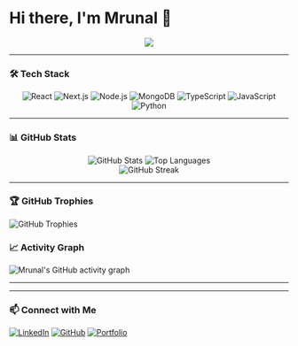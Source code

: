 # Hi there, I'm Mrunal 👋

<div align="center">
  <img src="https://readme-typing-svg.vercel.app/?lines=🚀%20Full%20Stack%20Developer;💻%20Next.js%20%7C%20React%20%7C%20Node.js;🌱%20Open%20Source%20Contributor&center=true&size=25&pause=3000&color=37BCF6">
</div>  

---

### 🛠 Tech Stack

<div align="center">
  <img src="https://img.shields.io/badge/React-20232A?style=for-the-badge&logo=react&logoColor=61DAFB" alt="React">
  <img src="https://img.shields.io/badge/Next.js-black?style=for-the-badge&logo=next.js&logoColor=white" alt="Next.js">
  <img src="https://img.shields.io/badge/Node.js-43853D?style=for-the-badge&logo=node.js&logoColor=white" alt="Node.js">
  <img src="https://img.shields.io/badge/MongoDB-4EA94B?style=for-the-badge&logo=mongodb&logoColor=white" alt="MongoDB">
  <img src="https://img.shields.io/badge/TypeScript-007ACC?style=for-the-badge&logo=typescript&logoColor=white" alt="TypeScript">
  <img src="https://img.shields.io/badge/JavaScript-F7DF1E?style=for-the-badge&logo=javascript&logoColor=black" alt="JavaScript">
  <img src="https://img.shields.io/badge/Python-3776AB?style=for-the-badge&logo=python&logoColor=white" alt="Python">
</div>

---

### 📊 GitHub Stats

<div align="center">
  <img src="https://github-readme-stats.vercel.app/api?username=Mrunu2122&show_icons=true&theme=radical&hide_border=true&bg_color=0D1117" alt="GitHub Stats">
  <img src="https://github-readme-stats.vercel.app/api/top-langs/?username=Mrunu2122&layout=compact&theme=radical&hide_border=true&bg_color=0D1117" alt="Top Languages">
</div>

<div align="center">
  <img src="https://streak-stats.demolab.com?user=Mrunu2122&theme=radical&hide_border=true&background=0D1117" alt="GitHub Streak">
</div>

---

### 🏆 GitHub Trophies
![GitHub Trophies](https://github-profile-trophy.vercel.app/?username=Mrunu2122&theme=dark&no-frame=false&no-bg=false&margin-w=4)

### 📈 Activity Graph
![Mrunal's GitHub activity graph](https://github-readme-activity-graph.vercel.app/graph?username=Mrunu2122&theme=react-dark&hide_border=true&area=true)

---



---

### 📫 Connect with Me
[![LinkedIn](https://img.shields.io/badge/LinkedIn-0A66C2?style=for-the-badge&logo=linkedin&logoColor=white)](https://linkedin.com/in/mrunal-soshte-238a372ba)
[![GitHub](https://img.shields.io/badge/GitHub-100000?style=for-the-badge&logo=github&logoColor=white)](https://github.com/Mrunu2122)
[![Portfolio](https://img.shields.io/badge/Portfolio-000000?style=for-the-badge&logo=vercel&logoColor=white)](https://portfolio-mrunal.vercel.app)

